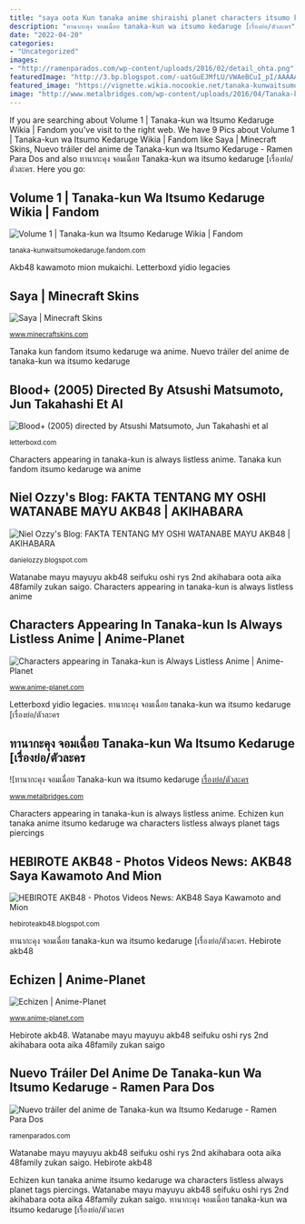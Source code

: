 ```yaml
---
title: "saya oota Kun tanaka anime shiraishi planet characters itsumo kedaruge wa tags"
description: "ทานากะคุง จอมเฉื่อย tanaka-kun wa itsumo kedaruge [เรื่องย่อ/ตัวละคร"
date: "2022-04-20"
categories:
- "Uncategorized"
images:
- "http://ramenparados.com/wp-content/uploads/2016/02/detail_ohta.png"
featuredImage: "http://3.bp.blogspot.com/-uatGuEJMfLU/VWAeBCuI_pI/AAAAAAAASxY/tdSEAY7nWVM/s1600/AKB48%2BSaya%2BKawamoto%2Band%2BMion%2BMukaichi%2BAngel%2BHouse%2Bon%2BFlash%2BSP%2BMagazine%2B001.jpg"
featured_image: "https://vignette.wikia.nocookie.net/tanaka-kunwaitsumokedaruge/images/8/88/Chapter_1.jpg/revision/latest?cb=20160721010107"
image: "http://www.metalbridges.com/wp-content/uploads/2016/04/Tanaka-kun-is-Always-Listless-character-Cr-6.jpg"
---
```


If you are searching about Volume 1 | Tanaka-kun wa Itsumo Kedaruge Wikia | Fandom you've visit to the right web. We have 9 Pics about Volume 1 | Tanaka-kun wa Itsumo Kedaruge Wikia | Fandom like Saya | Minecraft Skins, Nuevo tráiler del anime de Tanaka-kun wa Itsumo Kedaruge - Ramen Para Dos and also ทานากะคุง จอมเฉื่อย Tanaka-kun wa itsumo kedaruge [เรื่องย่อ/ตัวละคร. Here you go:

## Volume 1 | Tanaka-kun Wa Itsumo Kedaruge Wikia | Fandom

![Volume 1 | Tanaka-kun wa Itsumo Kedaruge Wikia | Fandom](https://vignette.wikia.nocookie.net/tanaka-kunwaitsumokedaruge/images/8/88/Chapter_1.jpg/revision/latest?cb=20160721010107 "Watanabe mayu mayuyu akb48 seifuku oshi rys 2nd akihabara oota aika 48family zukan saigo")

<small>tanaka-kunwaitsumokedaruge.fandom.com</small>

Akb48 kawamoto mion mukaichi. Letterboxd yidio legacies

## Saya | Minecraft Skins

![Saya | Minecraft Skins](https://www.minecraftskins.com/uploads/preview-skins/2021/06/01/dalagang-filipina-17981776.png?v399 "Characters appearing in tanaka-kun is always listless anime")

<small>www.minecraftskins.com</small>

Tanaka kun fandom itsumo kedaruge wa anime. Nuevo tráiler del anime de tanaka-kun wa itsumo kedaruge

## ‎Blood+ (2005) Directed By Atsushi Matsumoto, Jun Takahashi Et Al

![‎Blood+ (2005) directed by Atsushi Matsumoto, Jun Takahashi et al](https://a.ltrbxd.com/resized/film-poster/6/3/2/7/5/0/632750-blood--0-460-0-690-crop.jpg?k=5d76a8c071 "Tanaka kun fandom itsumo kedaruge wa anime")

<small>letterboxd.com</small>

Characters appearing in tanaka-kun is always listless anime. Tanaka kun fandom itsumo kedaruge wa anime

## Niel Ozzy&#039;s Blog: FAKTA TENTANG MY OSHI WATANABE MAYU AKB48 | AKIHABARA

![Niel Ozzy&#039;s Blog: FAKTA TENTANG MY OSHI WATANABE MAYU AKB48 | AKIHABARA](https://4.bp.blogspot.com/-zMYf5_dk_2g/UWE_Mr40CXI/AAAAAAAABkc/7bahZ-W39os/s1600/mayu-watanabe-12.jpg "Echizen kun tanaka anime itsumo kedaruge wa characters listless always planet tags piercings")

<small>danielozzy.blogspot.com</small>

Watanabe mayu mayuyu akb48 seifuku oshi rys 2nd akihabara oota aika 48family zukan saigo. Characters appearing in tanaka-kun is always listless anime

## Characters Appearing In Tanaka-kun Is Always Listless Anime | Anime-Planet

![Characters appearing in Tanaka-kun is Always Listless Anime | Anime-Planet](http://www.anime-planet.com/images/characters/thumbs/shiraishi-tanaka-kun-wa-itsumo-kedaruge-101905.jpg "‎blood+ (2005) directed by atsushi matsumoto, jun takahashi et al")

<small>www.anime-planet.com</small>

Letterboxd yidio legacies. ทานากะคุง จอมเฉื่อย tanaka-kun wa itsumo kedaruge [เรื่องย่อ/ตัวละคร

## ทานากะคุง จอมเฉื่อย Tanaka-kun Wa Itsumo Kedaruge [เรื่องย่อ/ตัวละคร

![ทานากะคุง จอมเฉื่อย Tanaka-kun wa itsumo kedaruge [เรื่องย่อ/ตัวละคร](http://www.metalbridges.com/wp-content/uploads/2016/04/Tanaka-kun-is-Always-Listless-character-Cr-6.jpg "Characters appearing in tanaka-kun is always listless anime")

<small>www.metalbridges.com</small>

Characters appearing in tanaka-kun is always listless anime. Echizen kun tanaka anime itsumo kedaruge wa characters listless always planet tags piercings

## HEBIROTE AKB48 - Photos Videos News: AKB48 Saya Kawamoto And Mion

![HEBIROTE AKB48 - Photos Videos News: AKB48 Saya Kawamoto and Mion](http://3.bp.blogspot.com/-uatGuEJMfLU/VWAeBCuI_pI/AAAAAAAASxY/tdSEAY7nWVM/s1600/AKB48%2BSaya%2BKawamoto%2Band%2BMion%2BMukaichi%2BAngel%2BHouse%2Bon%2BFlash%2BSP%2BMagazine%2B001.jpg "Watanabe mayu mayuyu akb48 seifuku oshi rys 2nd akihabara oota aika 48family zukan saigo")

<small>hebiroteakb48.blogspot.com</small>

ทานากะคุง จอมเฉื่อย tanaka-kun wa itsumo kedaruge [เรื่องย่อ/ตัวละคร. Hebirote akb48

## Echizen | Anime-Planet

![Echizen | Anime-Planet](https://www.anime-planet.com/images/characters/echizen-tanaka-kun-wa-itsumo-kedaruge-101900.jpg?t=1463733761 "Echizen kun tanaka anime itsumo kedaruge wa characters listless always planet tags piercings")

<small>www.anime-planet.com</small>

Hebirote akb48. Watanabe mayu mayuyu akb48 seifuku oshi rys 2nd akihabara oota aika 48family zukan saigo

## Nuevo Tráiler Del Anime De Tanaka-kun Wa Itsumo Kedaruge - Ramen Para Dos

![Nuevo tráiler del anime de Tanaka-kun wa Itsumo Kedaruge - Ramen Para Dos](http://ramenparados.com/wp-content/uploads/2016/02/detail_ohta.png "ทานากะคุง จอมเฉื่อย tanaka-kun wa itsumo kedaruge [เรื่องย่อ/ตัวละคร")

<small>ramenparados.com</small>

Watanabe mayu mayuyu akb48 seifuku oshi rys 2nd akihabara oota aika 48family zukan saigo. Hebirote akb48

Echizen kun tanaka anime itsumo kedaruge wa characters listless always planet tags piercings. Watanabe mayu mayuyu akb48 seifuku oshi rys 2nd akihabara oota aika 48family zukan saigo. ทานากะคุง จอมเฉื่อย tanaka-kun wa itsumo kedaruge [เรื่องย่อ/ตัวละคร
